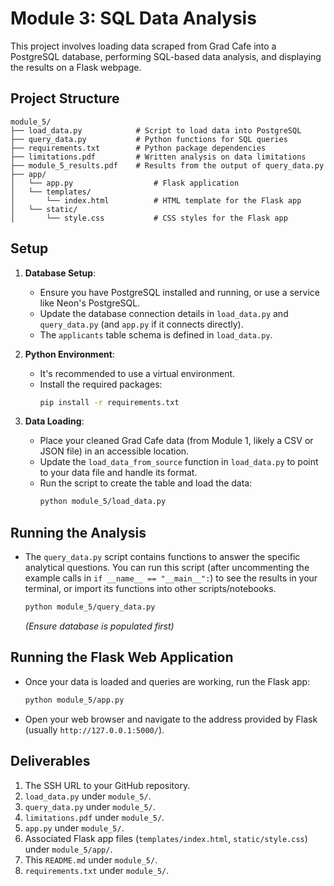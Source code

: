 # Module 3: SQL Data Analysis

This project involves loading data scraped from Grad Cafe into a PostgreSQL database, performing SQL-based data analysis, and displaying the results on a Flask webpage.

## Project Structure

```
module_5/
├── load_data.py            # Script to load data into PostgreSQL
├── query_data.py           # Python functions for SQL queries
├── requirements.txt        # Python package dependencies
├── limitations.pdf         # Written analysis on data limitations
├── module_5_results.pdf    # Results from the output of query_data.py
├── app/
│   └── app.py                  # Flask application
│   └── templates/
│       └── index.html          # HTML template for the Flask app
│   └── static/
│       └── style.css           # CSS styles for the Flask app
```

## Setup

1.  **Database Setup**:
    *   Ensure you have PostgreSQL installed and running, or use a service like Neon's PostgreSQL.
    *   Update the database connection details in `load_data.py` and `query_data.py` (and `app.py` if it connects directly).
    *   The `applicants` table schema is defined in `load_data.py`.

2.  **Python Environment**:
    *   It's recommended to use a virtual environment.
    *   Install the required packages:
        ```bash
        pip install -r requirements.txt
        ```

3.  **Data Loading**:
    *   Place your cleaned Grad Cafe data (from Module 1, likely a CSV or JSON file) in an accessible location.
    *   Update the `load_data_from_source` function in `load_data.py` to point to your data file and handle its format.
    *   Run the script to create the table and load the data:
        ```bash
        python module_5/load_data.py
        ```

## Running the Analysis

*   The `query_data.py` script contains functions to answer the specific analytical questions. You can run this script (after uncommenting the example calls in `if __name__ == "__main__":`) to see the results in your terminal, or import its functions into other scripts/notebooks.
    ```bash
    python module_5/query_data.py 
    ```
    *(Ensure database is populated first)*

## Running the Flask Web Application

*   Once your data is loaded and queries are working, run the Flask app:
    ```bash
    python module_5/app.py
    ```
*   Open your web browser and navigate to the address provided by Flask (usually `http://127.0.0.1:5000/`).

## Deliverables

1.  The SSH URL to your GitHub repository.
2.  `load_data.py` under `module_5/`.
3.  `query_data.py` under `module_5/`.
4.  `limitations.pdf` under `module_5/`.
5.  `app.py` under `module_5/`.
6.  Associated Flask app files (`templates/index.html`, `static/style.css`) under `module_5/app/`.
6.  This `README.md` under `module_5/`.
7.  `requirements.txt` under `module_5/`. 
